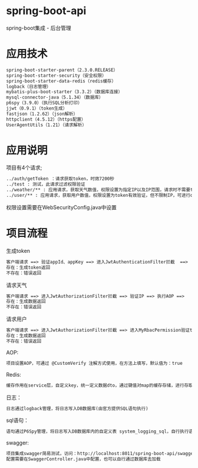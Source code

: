 # spring-boot-api
spring-boot集成 - 后台管理

# 应用技术
```html
spring-boot-starter-parent（2.3.0.RELEASE）
spring-boot-starter-security（安全权限）
spring-boot-starter-data-redis（redis缓存）
logback（日志管理）
mybatis-plus-boot-starter（3.3.2）（数据库连接）
mysql-connector-java（5.1.34）（数据库）
p6spy（3.9.0）（执行SQL分析打印）
jjwt（0.9.1）（token生成）
fastjson（1.2.62）（json解析）
httpclient（4.5.12）（https配置）
UserAgentUtils（1.21）（请求解析）
```

# 应用说明
项目有4个请求;
```html
../auth/getToken ：请求获取token，时效7200秒
../test : 测试，此请求过滤权限验证
../weather/** : 应用请求，获取天气数值，权限设置为指定IP以及IP范围，请求时不需要token，可进行or,and添加更多
../user/** : 应用请求，获取用户数值，权限设置为token有效验证，但不限制IP，可进行or,and添加指定IP
```
权限设置需要在WebSecurityConfig.java中设置

# 项目流程
生成token
```html
客户端请求 ==> 验证appId、appKey ==> 进入JwtAuthenticationFilter拦截  ==>  进入UserDetailsServiceImpl查询DB ==> 验证appId、appKey ==>  
存在：生成token返回
不存在：错误返回
```
请求天气
```html
客户端请求 ==> 进入JwtAuthorizationFilter拦截 ==> 验证IP ==> 执行AOP ==> 
存在：生成数据返回
不存在：错误返回
```
请求用户
```html
客户端请求 ==> 进入JwtAuthorizationFilter拦截 ==> 进入MyRbacPermission验证token ==> 
存在：生成数据返回
不存在：错误返回
```

AOP:
```html
项目设置AOP，可通过 @CustomVerify 注解方式使用，在方法上填写，默认值为：true
```
Redis:
```html
缓存作用在service层，自定义key，统一定义数据dto，通过键值对map的缓存存储，进行存取转化
```

日志：
```html
日志通过logback管理，将日志写入DB数据库(由官方提供SQL语句执行)
```

sql语句：
```html
语句通过P6Spy管理，将日志写入DB数据库内的自定义表 system_logging_sql，自行执行语句
```

swagger:
```html
项目集成swagger简易测试，访问：http://localhost:8011/spring-boot-api/swagger
配置需要在SwaggerController.java中配置，也可以自行通过数据库去加载
```
